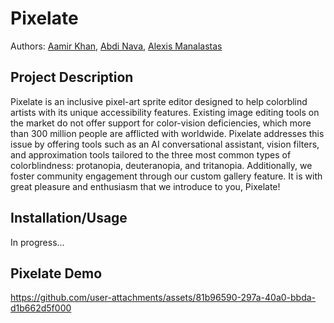 # Pixelate

Authors: [Aamir Khan](https://github.com/Akhan521), [Abdi Nava](https://github.com/abdinava), [Alexis Manalastas](https://github.com/amana032)

## Project Description
Pixelate is an inclusive pixel-art sprite editor designed to help colorblind artists with its unique accessibility features. Existing image editing tools on the market do not offer support for color-vision deficiencies, which more than 300 million people are afflicted with worldwide.  Pixelate addresses this issue by offering tools such as an AI conversational assistant, vision filters, and approximation tools tailored to the three most common types of colorblindness: protanopia, deuteranopia, and tritanopia. Additionally, we foster community engagement through our custom gallery feature. It is with great pleasure and enthusiasm that we introduce to you, Pixelate!

## Installation/Usage
In progress...

## Pixelate Demo
https://github.com/user-attachments/assets/81b96590-297a-40a0-bbda-d1b662d5f000

